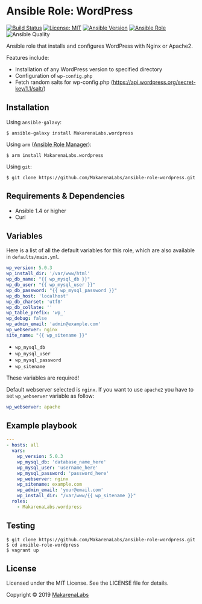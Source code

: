 # Ansible Role: WordPress
[![Build Status](https://travis-ci.org/MakarenaLabs/ansible-role-wordpress.svg?branch=master)](https://travis-ci.org/MakarenaLabs/ansible-role-wordpress)
[![License: MIT](https://img.shields.io/github/license/MakarenaLabs/ansible-role-wordpress.svg)](https://opensource.org/licenses/MIT)
[![Ansible Version](https://img.shields.io/badge/ansible-%3E%3D_1.4-8892BF.svg)](https://www.ansible.com/)
[![Ansible Role](https://img.shields.io/ansible/role/36472.svg)](https://galaxy.ansible.com/MakarenaLabs/wordpress/)
![Ansible Quality](https://img.shields.io/ansible/quality/36472.svg)

Ansible role that installs and configures WordPress with Nginx or Apache2.

Features include:
- Installation of any WordPress version to specified directory
- Configuration of `wp-config.php`
- Fetch random salts for wp-config.php (https://api.wordpress.org/secret-key/1.1/salt/)

## Installation

Using `ansible-galaxy`:
```shell
$ ansible-galaxy install MakarenaLabs.wordpress
```

Using `arm` ([Ansible Role Manager](https://github.com/mirskytech/ansible-role-manager/)):
```shell
$ arm install MakarenaLabs.wordpress
```

Using `git`:
```shell
$ git clone https://github.com/MakarenaLabs/ansible-role-wordpress.git
```

## Requirements & Dependencies
- Ansible 1.4 or higher
- Curl

## Variables
Here is a list of all the default variables for this role, which are also available in `defaults/main.yml`.

```yaml
wp_version: 5.0.3
wp_install_dir: '/var/www/html'
wp_db_name: "{{ wp_mysql_db }}"
wp_db_user: "{{ wp_mysql_user }}"
wp_db_password: "{{ wp_mysql_password }}"
wp_db_host: 'localhost'
wp_db_charset: 'utf8'
wp_db_collate: ''
wp_table_prefix: 'wp_'
wp_debug: false
wp_admin_email: 'admin@example.com'
wp_webserver: nginx
site_name: "{{ wp_sitename }}"
```
 - ```wp_mysql_db```
 - ```wp_mysql_user```
 - ```wp_mysql_password```
 - ```wp_sitename```

These variables are required!

Default webserver selected is ```nginx```. If you want to use ```apache2``` you have to set ```wp_webserver``` variable as follow:
```yaml
wp_webserver: apache
```

## Example playbook
```yaml
---
- hosts: all
  vars:
    wp_version: 5.0.3
    wp_mysql_db: 'database_name_here'
    wp_mysql_user: 'username_here'
    wp_mysql_password: 'password_here'
    wp_webserver: nginx
    wp_sitename: example.com
    wp_admin_email: 'your@email.com'
    wp_install_dir: "/var/www/{{ wp_sitename }}"
  roles:
    - MakarenaLabs.wordpress
```

## Testing
```shell
$ git clone https://github.com/MakarenaLabs/ansible-role-wordpress.git
$ cd ansible-role-wordpress
$ vagrant up
```

## License

Licensed under the MIT License. See the LICENSE file for details.

Copyright © 2019 [MakarenaLabs](https://www.makarenalabs.com)
